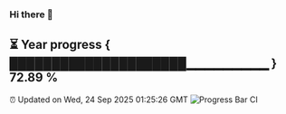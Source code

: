 ### Hi there 👋
⏳ Year progress { █████████████████████▁▁▁▁▁▁▁▁▁ } 72.89 %
---
⏰ Updated on Wed, 24 Sep 2025 01:25:26 GMT
![Progress Bar CI](https://github.com/liununu/liununu/workflows/Progress%20Bar%20CI/badge.svg)
